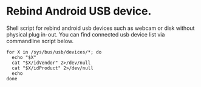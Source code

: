# Rebind Android USB device.

Shell script for rebind android usb devices such as webcam or disk without physical plug in-out.
You can find connected usb device list via commandline script below.

```
for X in /sys/bus/usb/devices/*; do 
  echo "$X"
  cat "$X/idVendor" 2>/dev/null 
  cat "$X/idProduct" 2>/dev/null
  echo
done
```
